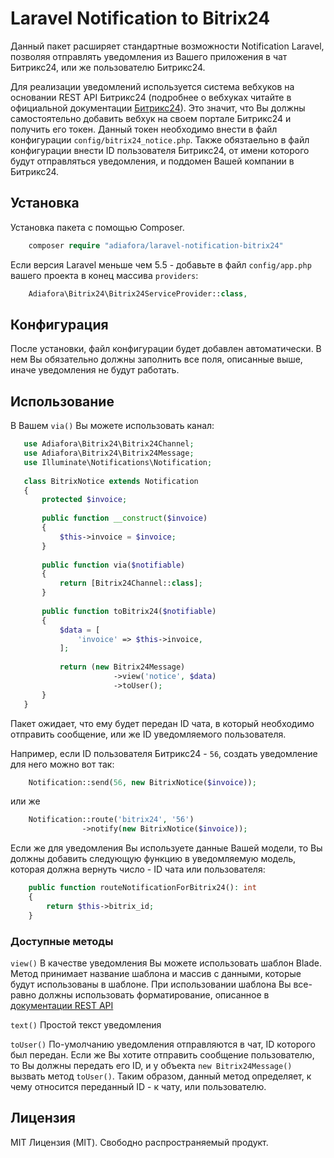 Laravel Notification to Bitrix24
=====================

Данный пакет расширяет стандартные возможности Notification Laravel, позволяя отправлять уведомления из Вашего приложения в чат Битрикс24, или же пользователю Битрикс24. 

Для реализации уведомлений используется система вебхуков на основании REST API Битрикс24 (подробнее о вебхуках читайте в официальной документации [Битрикс24](https://dev.1c-bitrix.ru/learning/course/?COURSE_ID=99&LESSON_ID=8581)). Это значит, что Вы должны самостоятельно добавить вебхук на своем портале Битрикс24 и получить его токен. Данный токен необходимо внести в файл конфигурации `config/bitrix24_notice.php`. 
Также обязтаельно в файл конфигурации внести ID пользователя Битрикс24, от имени которого будут отправляться уведомления, и поддомен Вашей компании в Битрикс24.


Установка
-----------------------------------

Установка пакета с помощью Composer.

```php
    composer require "adiafora/laravel-notification-bitrix24"
```
Если версия Laravel меньше чем 5.5 - добавьте в файл `config/app.php` вашего проекта в конец массива `providers`:
```php
    Adiafora\Bitrix24\Bitrix24ServiceProvider::class,
```

Конфигурация
-----------------------------------

После установки, файл конфигурации будет добавлен автоматически. В нем Вы обязательно должны  заполнить все поля, описанные выше, иначе уведомления не будут работать.

Использование
-----------------------------------

В Вашем `via()` Вы можете использовать канал:

```php
   use Adiafora\Bitrix24\Bitrix24Channel;
   use Adiafora\Bitrix24\Bitrix24Message;
   use Illuminate\Notifications\Notification;
   
   class BitrixNotice extends Notification
   {
       protected $invoice;
       
       public function __construct($invoice)
       {
           $this->invoice = $invoice;
       }
       
       public function via($notifiable)
       {
           return [Bitrix24Channel::class];
       }
   
       public function toBitrix24($notifiable)
       {
           $data = [
               'invoice' => $this->invoice,
           ];
           
           return (new Bitrix24Message)
                       ->view('notice', $data)
                       ->toUser();
       }
   }
```

Пакет ожидает, что ему будет передан ID чата, в который необходимо отправить сообщение, или же ID уведомляемого пользователя.

Например, если ID пользователя Битрикс24 - `56`, создать уведомление для него можно вот так:

```php
    Notification::send(56, new BitrixNotice($invoice));
```

или же

```php
    Notification::route('bitrix24', '56')
                ->notify(new BitrixNotice($invoice));
```

Если же для уведомления Вы используете данные Вашей модели, то Вы должны добавить следующую функцию в уведомляемую модель, которая должна вернуть число - ID чата или пользователя:

```php
    public function routeNotificationForBitrix24(): int
    {
        return $this->bitrix_id;
    }
```

### Доступные методы

`view()` В качестве уведомления Вы можете использовать шаблон Blade. Метод принимает название шаблона и массив с данными, которые будут использованы в шаблоне. При использовании шаблона Вы все-равно должны использовать форматирование, описанное в [документации REST API](https://dev.1c-bitrix.ru/learning/course/index.php?COURSE_ID=93&LESSON_ID=7679)

`text()` Простой текст уведомления

`toUser()` По-умолчанию уведомления отправляются в чат, ID которого был передан. Если же Вы хотите отправить сообщение пользователю, то Вы должны передать его ID, и у объекта `new Bitrix24Message()` вызвать метод `toUser()`. Таким образом, данный метод определяет, к чему относится переданный ID - к чату, или пользователю.

Лицензия
-----------------------------------

MIT Лицензия (MIT). Свободно распространяемый продукт.